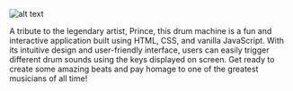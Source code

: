 ![alt text](https://i.imgur.com/ywjHqRu.png)

A tribute to the legendary artist, Prince, this drum machine is a fun and interactive application built using HTML, CSS, and vanilla JavaScript. With its intuitive design and user-friendly interface, users can easily trigger different drum sounds using the keys displayed on screen. Get ready to create some amazing beats and pay homage to one of the greatest musicians of all time!